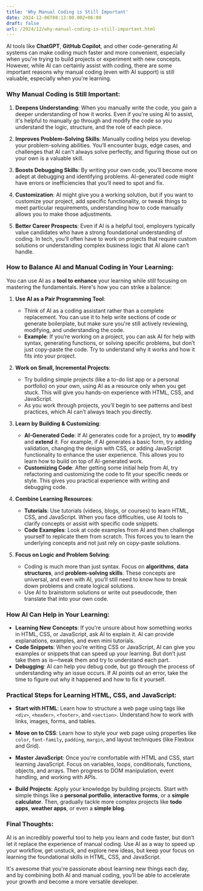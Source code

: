```yaml
---
title: 'Why Manual Coding is Still Important'
date: 2024-12-06T08:13:00.002+06:00
draft: false
url: /2024/12/why-manual-coding-is-still-important.html
---
```


AI tools like **ChatGPT**, **GitHub Copilot**, and other code-generating AI systems can make coding much faster and more convenient, especially when you're trying to build projects or experiment with new concepts. However, while AI can certainly assist with coding, there are some important reasons why manual coding (even with AI support) is still valuable, especially when you're learning.

### Why Manual Coding is Still Important:

1.  **Deepens Understanding**: When you manually write the code, you gain a deeper understanding of how it works. Even if you're using AI to assist, it's helpful to manually go through and modify the code so you understand the logic, structure, and the role of each piece.
    
2.  **Improves Problem-Solving Skills**: Manually coding helps you develop your problem-solving abilities. You’ll encounter bugs, edge cases, and challenges that AI can't always solve perfectly, and figuring those out on your own is a valuable skill.
    
3.  **Boosts Debugging Skills**: By writing your own code, you’ll become more adept at debugging and identifying problems. AI-generated code might have errors or inefficiencies that you’ll need to spot and fix.
    
4.  **Customization**: AI might give you a working solution, but if you want to customize your project, add specific functionality, or tweak things to meet particular requirements, understanding how to code manually allows you to make those adjustments.
    
5.  **Better Career Prospects**: Even if AI is a helpful tool, employers typically value candidates who have a strong foundational understanding of coding. In tech, you’ll often have to work on projects that require custom solutions or understanding complex business logic that AI alone can’t handle.
    

### How to Balance AI and Manual Coding in Your Learning:

You can use AI as a **tool to enhance** your learning while still focusing on mastering the fundamentals. Here's how you can strike a balance:

1.  **Use AI as a Pair Programming Tool**:
    
    *   Think of AI as a coding assistant rather than a complete replacement. You can use it to help write sections of code or generate boilerplate, but make sure you're still actively reviewing, modifying, and understanding the code.
    *   **Example**: If you’re working on a project, you can ask AI for help with syntax, generating functions, or solving specific problems, but don’t just copy-paste the code. Try to understand why it works and how it fits into your project.
2.  **Work on Small, Incremental Projects**:
    
    *   Try building simple projects (like a to-do list app or a personal portfolio) on your own, using AI as a resource only when you get stuck. This will give you hands-on experience with HTML, CSS, and JavaScript.
    *   As you work through projects, you’ll begin to see patterns and best practices, which AI can’t always teach you directly.
3.  **Learn by Building & Customizing**:
    
    *   **AI-Generated Code**: If AI generates code for a project, try to **modify** and **extend** it. For example, if AI generates a basic form, try adding validation, changing the design with CSS, or adding JavaScript functionality to enhance the user experience. This allows you to learn how to build on top of AI-generated work.
    *   **Customizing Code**: After getting some initial help from AI, try refactoring and customizing the code to fit your specific needs or style. This gives you practical experience with writing and debugging code.
4.  **Combine Learning Resources**:
    
    *   **Tutorials**: Use tutorials (videos, blogs, or courses) to learn HTML, CSS, and JavaScript. When you face difficulties, use AI tools to clarify concepts or assist with specific code snippets.
    *   **Code Examples**: Look at code examples from AI and then challenge yourself to replicate them from scratch. This forces you to learn the underlying concepts and not just rely on copy-paste solutions.
5.  **Focus on Logic and Problem Solving**:
    
    *   Coding is much more than just syntax. Focus on **algorithms**, **data structures**, and **problem-solving skills**. These concepts are universal, and even with AI, you’ll still need to know how to break down problems and create logical solutions.
    *   Use AI to brainstorm solutions or write out pseudocode, then translate that into your own code.

### How AI Can Help in Your Learning:

*   **Learning New Concepts**: If you're unsure about how something works in HTML, CSS, or JavaScript, ask AI to explain it. AI can provide explanations, examples, and even mini tutorials.
*   **Code Snippets**: When you’re writing CSS or JavaScript, AI can give you examples or snippets that can speed up your learning. But don’t just take them as is—tweak them and try to understand each part.
*   **Debugging**: AI can help you debug code, but go through the process of understanding why an issue occurs. If AI points out an error, take the time to figure out why it happened and how to fix it yourself.

### Practical Steps for Learning HTML, CSS, and JavaScript:

*   **Start with HTML**: Learn how to structure a web page using tags like `<div>`, `<header>`, `<footer>`, and `<section>`. Understand how to work with links, images, forms, and tables.
    
*   **Move on to CSS**: Learn how to style your web page using properties like `color`, `font-family`, `padding`, `margin`, and layout techniques (like Flexbox and Grid).
    
*   **Master JavaScript**: Once you're comfortable with HTML and CSS, start learning JavaScript. Focus on variables, loops, conditionals, functions, objects, and arrays. Then progress to DOM manipulation, event handling, and working with APIs.
    
*   **Build Projects**: Apply your knowledge by building projects. Start with simple things like a **personal portfolio**, **interactive forms**, or a **simple calculator**. Then, gradually tackle more complex projects like **todo apps**, **weather apps**, or even a **simple blog**.
    

### Final Thoughts:

AI is an incredibly powerful tool to help you learn and code faster, but don’t let it replace the experience of manual coding. Use AI as a way to speed up your workflow, get unstuck, and explore new ideas, but keep your focus on learning the foundational skills in HTML, CSS, and JavaScript.

It's awesome that you're passionate about learning new things each day, and by combining both AI and manual coding, you’ll be able to accelerate your growth and become a more versatile developer.